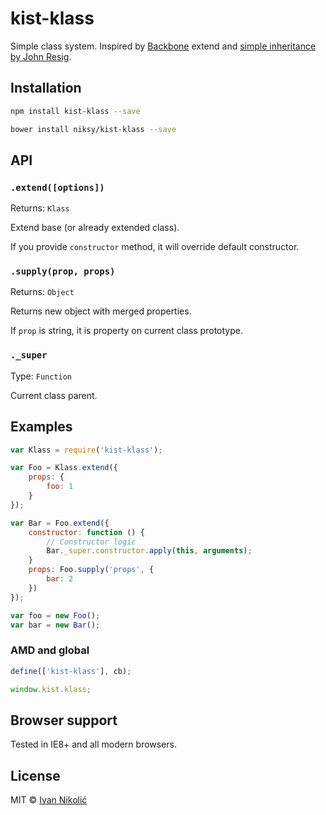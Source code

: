# kist-klass

Simple class system. Inspired by [Backbone](http://backbonejs.org/) extend and [simple inheritance by John Resig](http://ejohn.org/blog/simple-javascript-inheritance/).

## Installation

```sh
npm install kist-klass --save

bower install niksy/kist-klass --save
```

## API

### `.extend([options])`

Returns: `Klass`

Extend base (or already extended class).

If you provide `constructor` method, it will override default constructor.

### `.supply(prop, props)`

Returns: `Object`

Returns new object with merged properties.

If `prop` is string, it is property on current class prototype.

### `._super`

Type: `Function`

Current class parent.

## Examples

```js
var Klass = require('kist-klass');

var Foo = Klass.extend({
	props: {
		foo: 1
	}
});

var Bar = Foo.extend({
	constructor: function () {
		// Constructor logic
		Bar._super.constructor.apply(this, arguments);
	}
	props: Foo.supply('props', {
		bar: 2
	})
});

var foo = new Foo();
var bar = new Bar();
```

### AMD and global

```js
define(['kist-klass'], cb);

window.kist.klass;
```

## Browser support

Tested in IE8+ and all modern browsers.

## License

MIT © [Ivan Nikolić](http://ivannikolic.com)
